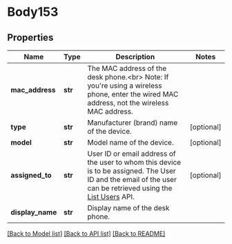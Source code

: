 # Body153

## Properties
Name | Type | Description | Notes
------------ | ------------- | ------------- | -------------
**mac_address** | **str** | The MAC address of the desk phone.&lt;br&gt;  Note: If you&#x27;re using a wireless phone, enter the wired MAC address, not the wireless MAC address. | 
**type** | **str** | Manufacturer (brand) name of the device. | [optional] 
**model** | **str** | Model name of the device. | [optional] 
**assigned_to** | **str** | User ID or email address of the user to whom this device is to be assigned. The User ID and the email of the user can be retrieved using the [List Users](https://marketplace.zoom.us/docs/api-reference/zoom-api/users/users) API. | [optional] 
**display_name** | **str** | Display name of the desk phone. | 

[[Back to Model list]](../README.md#documentation-for-models) [[Back to API list]](../README.md#documentation-for-api-endpoints) [[Back to README]](../README.md)

